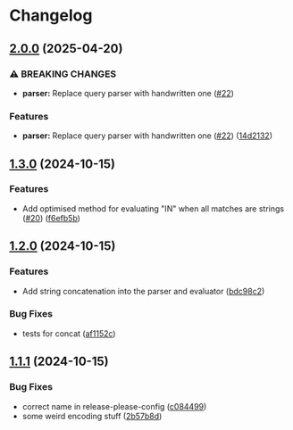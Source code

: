 # Changelog

## [2.0.0](https://github.com/will14smith/SelectQuery/compare/SelectQuery-v1.3.0...SelectQuery-v2.0.0) (2025-04-20)


### ⚠ BREAKING CHANGES

* **parser:** Replace query parser with handwritten one ([#22](https://github.com/will14smith/SelectQuery/issues/22))

### Features

* **parser:** Replace query parser with handwritten one ([#22](https://github.com/will14smith/SelectQuery/issues/22)) ([14d2132](https://github.com/will14smith/SelectQuery/commit/14d2132ba0bea6de2c81a49c888c7fb21177ef84))

## [1.3.0](https://github.com/will14smith/SelectQuery/compare/SelectQuery-v1.2.0...SelectQuery-v1.3.0) (2024-10-15)


### Features

* Add optimised method for evaluating "IN" when all matches are strings ([#20](https://github.com/will14smith/SelectQuery/issues/20)) ([f6efb5b](https://github.com/will14smith/SelectQuery/commit/f6efb5b7ccf6c7940953f1c74e224fd4ba09aced))

## [1.2.0](https://github.com/will14smith/SelectQuery/compare/SelectQuery-v1.1.1...SelectQuery-v1.2.0) (2024-10-15)


### Features

* Add string concatenation into the parser and evaluator ([bdc98c2](https://github.com/will14smith/SelectQuery/commit/bdc98c28c19f7d7cb53abd6fc3f497982e6bbaef))


### Bug Fixes

* tests for concat ([af1152c](https://github.com/will14smith/SelectQuery/commit/af1152c67677b0325f1ed958dc632fddad64b7df))

## [1.1.1](https://github.com/will14smith/SelectQuery/compare/SelectQuery-v1.1.0...SelectQuery-v1.1.1) (2024-10-15)


### Bug Fixes

* correct name in release-please-config ([c084499](https://github.com/will14smith/SelectQuery/commit/c084499353b69724a681f79d9c08f0361042772d))
* some weird encoding stuff ([2b57b8d](https://github.com/will14smith/SelectQuery/commit/2b57b8de56e00140bca6613310ef2fc18a5f485f))
